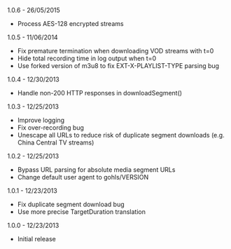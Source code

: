 1.0.6 - 26/05/2015
* Process AES-128 encrypted streams

1.0.5 - 11/06/2014
* Fix premature termination when downloading VOD streams with t=0
* Hide total recording time in log output when t=0
* Use forked version of m3u8 to fix EXT-X-PLAYLIST-TYPE parsing bug

1.0.4 - 12/30/2013

* Handle non-200 HTTP responses in downloadSegment()

1.0.3 - 12/25/2013

* Improve logging
* Fix over-recording bug
* Unescape all URLs to reduce risk of duplicate segment downloads (e.g. China Central TV streams)

1.0.2 - 12/25/2013

* Bypass URL parsing for absolute media segment URLs
* Change default user agent to gohls/VERSION

1.0.1 - 12/23/2013

* Fix duplicate segment download bug
* Use more precise TargetDuration translation

1.0.0 - 12/23/2013

* Initial release